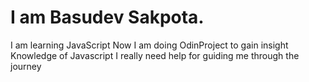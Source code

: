 # I am Basudev Sakpota. 
 I am learning JavaScript 
 Now  I am doing OdinProject to gain insight Knowledge of Javascript 
 I really need help for guiding me through the journey
